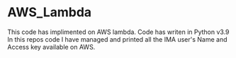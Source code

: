 # AWS_Lambda
This code has implimented on AWS lambda.
Code has writen in Python v3.9
In this repos code I have managed and printed all the IMA user's Name and Access key available on AWS.
